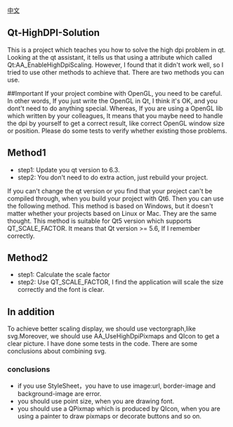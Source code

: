 [中文](https://github.com/kangaroolove/qt-highdpi-solution/blob/master/README_zh.md)
## Qt-HighDPI-Solution
This is a project which teaches you how to solve the high dpi problem in qt. Looking at the qt assistant, it tells us that using a attribute which called Qt:AA_EnableHighDpiScaling. However, I found that it didn't work well, so I tried to use other methods to achieve that. There are two methods you can use.

##Important
If your project combine with OpenGL, you need to be careful. In other words, If you just write the OpenGL in Qt, I think it's OK, and you dont't need to do anything special. Whereas, If you are using a OpenGL lib which written by your colleagues, It means that you maybe need to handle the dpi by yourself to get a correct result, like correct OpenGL window size or position. Please do some tests to verify whether existing those problems.

## Method1
- step1: Update you qt version to 6.3.
- step2: You don't need to do extra action, just rebuild your project.

If you can't change the qt version or you find that your project can't be compiled through, when you build your project with Qt6. Then you can use the following method. This method is based on Windows, but it doesn't matter whether your projects based on Linux or Mac. They are the same thought. This method is suitable for Qt5 version which supports QT_SCALE_FACTOR. It means that Qt version >= 5.6, If I remember correctly.
## Method2
- step1: Calculate the scale factor
- step2: Use QT_SCALE_FACTOR, I find the application will scale the size correctly and the font is clear.

## In addition
To achieve better scaling display, we should use vectorgraph,like svg.Moreover, we should use AA_UseHighDpiPixmaps  and QIcon to get a clear picture. I have done some tests in the code. There are some conclusions about combining svg.
### conclusions
- if you use StyleSheet，you have to use image:url, border-image and background-image are error.
- you should use point size, when you are drawing font.
- you should use a QPixmap which is produced by QIcon, when you are using a painter to draw pixmaps or decorate buttons and so on.
